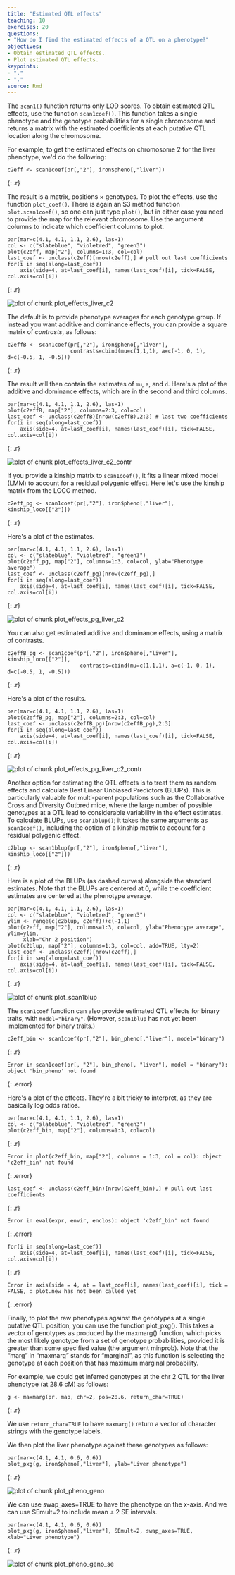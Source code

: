 ```yaml
---
title: "Estimated QTL effects"
teaching: 10
exercises: 20
questions:
- "How do I find the estimated effects of a QTL on a phenotype?"
objectives:
- Obtain estimated QTL effects.
- Plot estimated QTL effects.
keypoints:
- "."
- "."
source: Rmd
---
```






The `scan1()` function returns only LOD scores. To obtain estimated QTL effects, use the function `scan1coef()`. This function takes a single phenotype and the genotype probabilities for a single chromosome and returns a matrix with the estimated coefficients at each putative QTL location along the chromosome.

For example, to get the estimated effects on chromosome 2 for the liver phenotype, we'd do the following:


~~~
c2eff <- scan1coef(pr[,"2"], iron$pheno[,"liver"])
~~~
{: .r}

The result is a matrix,  positions &times;  genotypes. To plot the effects, use the function `plot_coef()`. There is again an S3 method function `plot.scan1coef()`, so one can just type `plot()`, but in either case you need to provide the map for the relevant chromosome. Use the argument columns to indicate which coefficient columns to plot.


~~~
par(mar=c(4.1, 4.1, 1.1, 2.6), las=1)
col <- c("slateblue", "violetred", "green3")
plot(c2eff, map["2"], columns=1:3, col=col)
last_coef <- unclass(c2eff)[nrow(c2eff),] # pull out last coefficients
for(i in seq(along=last_coef))
    axis(side=4, at=last_coef[i], names(last_coef)[i], tick=FALSE, col.axis=col[i])
~~~
{: .r}

<img src="../fig/rmd-11-plot_effects_liver_c2-1.png" title="plot of chunk plot_effects_liver_c2" alt="plot of chunk plot_effects_liver_c2" style="display: block; margin: auto;" />

The default is to provide phenotype averages for each genotype group. If instead you want additive and dominance effects, you can provide a square matrix of _contrasts_, as follows:


~~~
c2effB <- scan1coef(pr[,"2"], iron$pheno[,"liver"],
                    contrasts=cbind(mu=c(1,1,1), a=c(-1, 0, 1), d=c(-0.5, 1, -0.5)))
~~~
{: .r}

The result will then contain the estimates of `mu`, `a`, and `d`. Here's a plot of the additive and dominance effects, which are in the
second and third columns.


~~~
par(mar=c(4.1, 4.1, 1.1, 2.6), las=1)
plot(c2effB, map["2"], columns=2:3, col=col)
last_coef <- unclass(c2effB)[nrow(c2effB),2:3] # last two coefficients
for(i in seq(along=last_coef))
    axis(side=4, at=last_coef[i], names(last_coef)[i], tick=FALSE, col.axis=col[i])
~~~
{: .r}

<img src="../fig/rmd-11-plot_effects_liver_c2_contr-1.png" title="plot of chunk plot_effects_liver_c2_contr" alt="plot of chunk plot_effects_liver_c2_contr" style="display: block; margin: auto;" />

If you provide a kinship matrix to `scan1coef()`, it fits a linear mixed model (LMM) to account for a residual polygenic effect. Here let's use the kinship matrix from the LOCO method.


~~~
c2eff_pg <- scan1coef(pr[,"2"], iron$pheno[,"liver"], kinship_loco[["2"]])
~~~
{: .r}

Here's a plot of the estimates.


~~~
par(mar=c(4.1, 4.1, 1.1, 2.6), las=1)
col <- c("slateblue", "violetred", "green3")
plot(c2eff_pg, map["2"], columns=1:3, col=col, ylab="Phenotype average")
last_coef <- unclass(c2eff_pg)[nrow(c2eff_pg),]
for(i in seq(along=last_coef))
    axis(side=4, at=last_coef[i], names(last_coef)[i], tick=FALSE, col.axis=col[i])
~~~
{: .r}

<img src="../fig/rmd-11-plot_effects_pg_liver_c2-1.png" title="plot of chunk plot_effects_pg_liver_c2" alt="plot of chunk plot_effects_pg_liver_c2" style="display: block; margin: auto;" />

You can also get estimated additive and dominance effects, using a matrix of contrasts.


~~~
c2effB_pg <- scan1coef(pr[,"2"], iron$pheno[,"liver"], kinship_loco[["2"]],
                       contrasts=cbind(mu=c(1,1,1), a=c(-1, 0, 1), d=c(-0.5, 1, -0.5)))
~~~
{: .r}

Here's a plot of the results.


~~~
par(mar=c(4.1, 4.1, 1.1, 2.6), las=1)
plot(c2effB_pg, map["2"], columns=2:3, col=col)
last_coef <- unclass(c2effB_pg)[nrow(c2effB_pg),2:3]
for(i in seq(along=last_coef))
    axis(side=4, at=last_coef[i], names(last_coef)[i], tick=FALSE, col.axis=col[i])
~~~
{: .r}

<img src="../fig/rmd-11-plot_effects_pg_liver_c2_contr-1.png" title="plot of chunk plot_effects_pg_liver_c2_contr" alt="plot of chunk plot_effects_pg_liver_c2_contr" style="display: block; margin: auto;" />

Another option for estimating the QTL effects is to treat them as random effects and calculate Best Linear Unbiased Predictors (BLUPs). This is particularly valuable for multi-parent populations such as the Collaborative Cross and Diversity Outbred mice, where the large number of possible genotypes at a QTL lead to considerable variability in the effect estimates. To calculate BLUPs, use `scan1blup()`; it takes the same arguments as `scan1coef()`, including
the option of a kinship matrix to account for a residual polygenic effect.


~~~
c2blup <- scan1blup(pr[,"2"], iron$pheno[,"liver"], kinship_loco[["2"]])
~~~
{: .r}

Here is a plot of the BLUPs (as dashed curves) alongside the standard estimates. Note that the BLUPs are centered at 0, while the coefficient estimates are centered at the phenotype average.


~~~
par(mar=c(4.1, 4.1, 1.1, 2.6), las=1)
col <- c("slateblue", "violetred", "green3")
ylim <- range(c(c2blup, c2eff))+c(-1,1)
plot(c2eff, map["2"], columns=1:3, col=col, ylab="Phenotype average", ylim=ylim,
     xlab="Chr 2 position")
plot(c2blup, map["2"], columns=1:3, col=col, add=TRUE, lty=2)
last_coef <- unclass(c2eff)[nrow(c2eff),]
for(i in seq(along=last_coef))
    axis(side=4, at=last_coef[i], names(last_coef)[i], tick=FALSE, col.axis=col[i])
~~~
{: .r}

<img src="../fig/rmd-11-plot_scan1blup-1.png" title="plot of chunk plot_scan1blup" alt="plot of chunk plot_scan1blup" style="display: block; margin: auto;" />

The `scan1coef` function can also provide estimated QTL effects for binary traits, with `model="binary"`. (However, `scan1blup` has not yet been implemented for binary traits.)


~~~
c2eff_bin <- scan1coef(pr[,"2"], bin_pheno[,"liver"], model="binary")
~~~
{: .r}



~~~
Error in scan1coef(pr[, "2"], bin_pheno[, "liver"], model = "binary"): object 'bin_pheno' not found
~~~
{: .error}

Here's a plot of the effects. They're a bit tricky to interpret, as they are basically log odds ratios.


~~~
par(mar=c(4.1, 4.1, 1.1, 2.6), las=1)
col <- c("slateblue", "violetred", "green3")
plot(c2eff_bin, map["2"], columns=1:3, col=col)
~~~
{: .r}



~~~
Error in plot(c2eff_bin, map["2"], columns = 1:3, col = col): object 'c2eff_bin' not found
~~~
{: .error}



~~~
last_coef <- unclass(c2eff_bin)[nrow(c2eff_bin),] # pull out last coefficients
~~~
{: .r}



~~~
Error in eval(expr, envir, enclos): object 'c2eff_bin' not found
~~~
{: .error}



~~~
for(i in seq(along=last_coef))
    axis(side=4, at=last_coef[i], names(last_coef)[i], tick=FALSE, col.axis=col[i])
~~~
{: .r}



~~~
Error in axis(side = 4, at = last_coef[i], names(last_coef)[i], tick = FALSE, : plot.new has not been called yet
~~~
{: .error}

Finally, to plot the raw phenotypes against the genotypes at a single putative QTL position, you can use the function plot_pxg(). This takes a vector of genotypes as produced by the maxmarg() function, which picks the most likely genotype from a set of genotype probabilities, provided it is greater than some specified value (the argument minprob). Note that the “marg” in “maxmarg” stands for “marginal”, as this function is selecting the genotype at each position that has maximum marginal probability.

For example, we could get inferred genotypes at the chr 2 QTL for the liver phenotype (at 28.6 cM) as follows:


~~~
g <- maxmarg(pr, map, chr=2, pos=28.6, return_char=TRUE)
~~~
{: .r}

We use `return_char=TRUE` to have `maxmarg()` return a vector of character strings with the genotype labels.

We then plot the liver phenotype against these genotypes as follows:


~~~
par(mar=c(4.1, 4.1, 0.6, 0.6))
plot_pxg(g, iron$pheno[,"liver"], ylab="Liver phenotype")
~~~
{: .r}

<img src="../fig/rmd-11-plot_pheno_geno-1.png" title="plot of chunk plot_pheno_geno" alt="plot of chunk plot_pheno_geno" style="display: block; margin: auto;" />

We can use swap_axes=TRUE to have the phenotype on the x-axis. And we can use SEmult=2 to include mean ± 2 SE intervals.


~~~
par(mar=c(4.1, 4.1, 0.6, 0.6))
plot_pxg(g, iron$pheno[,"liver"], SEmult=2, swap_axes=TRUE, xlab="Liver phenotype")
~~~
{: .r}

<img src="../fig/rmd-11-plot_pheno_geno_se-1.png" title="plot of chunk plot_pheno_geno_se" alt="plot of chunk plot_pheno_geno_se" style="display: block; margin: auto;" />

